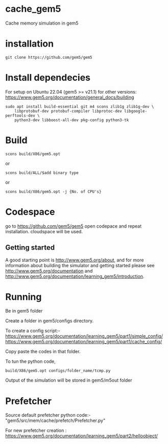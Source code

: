 # cache_gem5
Cache memory simulation in gem5


# installation

```
git clone https://github.com/gem5/gem5
```

# Install dependecies
For setup on Ubuntu 22.04 (gem5 >= v21.1)
for other versions: https://www.gem5.org/documentation/general_docs/building
```
sudo apt install build-essential git m4 scons zlib1g zlib1g-dev \
    libprotobuf-dev protobuf-compiler libprotoc-dev libgoogle-perftools-dev \
    python3-dev libboost-all-dev pkg-config python3-tk
```

# Build

```
scons build/X86/gem5.opt
```
or 
```
scons build/ALL/$add binary type
```
or
```
scons build/X86/gem5.opt -j {No. of CPU's}
```

# Codespace

go to https://github.com/gem5/gem5 open codepace and repeat installation.
cloudspace will be used.

## Getting started

A good starting point is <http://www.gem5.org/about>, and for
more information about building the simulator and getting started
please see <http://www.gem5.org/documentation> and
<http://www.gem5.org/documentation/learning_gem5/introduction>.


# Running
Be in gem5 folder<br>

Create a folder in gem5/configs directory.<br>

To create a config script:- https://www.gem5.org/documentation/learning_gem5/part1/simple_config/ <br>
https://www.gem5.org/documentation/learning_gem5/part1/cache_config/

Copy paste the codes in that folder.<br>

To tun the python code,
```
build/X86/gem5.opt configs/folder_name/tcmp.py
```

Output of the simulation will be stored in gem5/m5out folder

# Prefetcher

Source default prefetcher python code:-  "gem5/src/mem/cache/prefetch/Prefetcher.py" <br>

For new prefetcher creation : https://www.gem5.org/documentation/learning_gem5/part2/helloobject/  <br>




